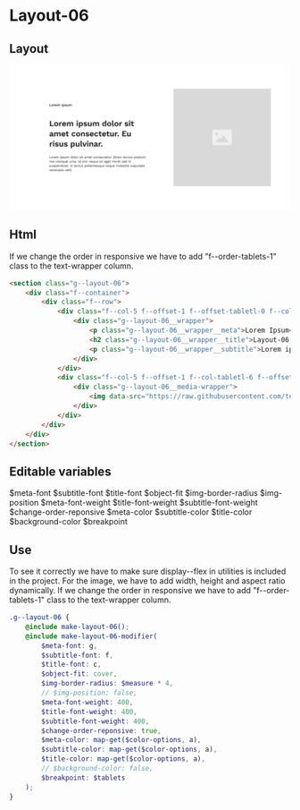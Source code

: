# Layout-06

## Layout

![alt text][layout-06]

[layout-06]: /src/img/global-components/layout/layout-06.png

## Html
If we change the order in responsive we have to add "f--order-tablets-1" class to the text-wrapper column.

```html
<section class="g--layout-06">
    <div class="f--container">
        <div class="f--row">
            <div class="f--col-5 f--offset-1 f--offset-tabletl-0 f--col-tabletm-6 f--col-tablets-10 f--offset-tablets-1 f--col-mobile-12 f--offset-mobile-0 display--flex">
                <div class="g--layout-06__wrapper">
                    <p class="g--layout-06__wrapper__meta">Lorem Ipsum</p>
                    <h2 class="g--layout-06__wrapper__title">Layout-06 Lorem ipsum dolor sit amet consectetur.</h2>
                    <p class="g--layout-06__wrapper__subtitle">Lorem ipsum dolor sit amet consectetur. Etiam lectus pretium nisl volutpat urna. Id orci neque sit eget morbi sed in suspendisse. In lectus pellentesque neque molestie vulputate venenatis velit.</p>
                </div>
            </div>
            <div class="f--col-5 f--offset-1 f--col-tabletl-6 f--offset-tabletm-0 f--col-tablets-10 f--offset-tablets-1 f--col-mobile-12 f--offset-mobile-0 display--flex">
                <div class="g--layout-06__media-wrapper">
                    <img data-src="https://raw.githubusercontent.com/team-thunderfoot/ui/main/src/img/global-components/img-placeholder.jpg" src="/src/img/global-components/placeholder.jpg" alt="alt text" class="g--layout-06__media-wrapper__media g--lazy-01 f--ar" width="1000" height="1000" style="aspect-ratio: 1000 / 1000">
                </div>
            </div>
        </div>
    </div>
</section>
```

## Editable variables

$meta-font
$subtitle-font
$title-font
$object-fit
$img-border-radius
$img-position
$meta-font-weight
$title-font-weight
$subtitle-font-weight
$change-order-reponsive
$meta-color
$subtitle-color
$title-color
$background-color
$breakpoint

## Use

To see it correctly we have to make sure display--flex in utilities is included in the project.
For the image, we have to add width, height and aspect ratio dynamically.
If we change the order in responsive we have to add "f--order-tablets-1" class to the text-wrapper column.

```scss
.g--layout-06 {
    @include make-layout-06();
    @include make-layout-06-modifier(
        $meta-font: g,
        $subtitle-font: f,
        $title-font: c,
        $object-fit: cover,
        $img-border-radius: $measure * 4,
        // $img-position: false,
        $meta-font-weight: 400,
        $title-font-weight: 400,
        $subtitle-font-weight: 400,
        $change-order-reponsive: true,
        $meta-color: map-get($color-options, a),
        $subtitle-color: map-get($color-options, a),
        $title-color: map-get($color-options, a),
        // $background-color: false,
        $breakpoint: $tablets
    );
}
```
